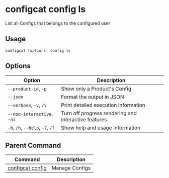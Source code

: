 # configcat config ls
List all Configs that belongs to the configured user
## Usage
```
configcat [options] config ls
```
## Options
| Option | Description |
| ------ | ----------- |
| `--product-id`, `-p` | Show only a Product's Config |
| `--json` | Format the output in JSON |
| `--verbose`, `-v`, `/v` | Print detailed execution information |
| `--non-interactive`, `-ni` | Turn off progress rendering and interactive features |
| `-h`, `/h`, `--help`, `-?`, `/?` | Show help and usage information |
## Parent Command
| Command | Description |
| ------ | ----------- |
| [configcat config](configcat-config.md) | Manage Configs |
